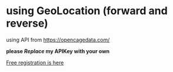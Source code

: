 # using GeoLocation (forward and reverse)
using API from https://opencagedata.com/

**please _Replace_ my APIKey with your own**

[Free registration is here](https://opencagedata.com/users/sign_up)

